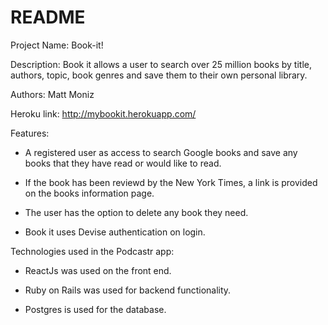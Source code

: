# README

Project Name: Book-it!

Description: Book it allows a user to search over 25 million books by title, authors, topic, book genres and save them to their own personal library.

Authors:
Matt Moniz

Heroku link: http://mybookit.herokuapp.com/

Features:
- A registered user as access to search Google books and save any books that they have read or would like to read.

- If the book has been reviewd by the New York Times, a link is provided on the books information page.

- The user has the option to delete any book they need.

- Book it uses Devise authentication on login.


Technologies used in the Podcastr app:

- ReactJs was used on the front end.

- Ruby on Rails was used for backend functionality.

- Postgres is used for the database.
